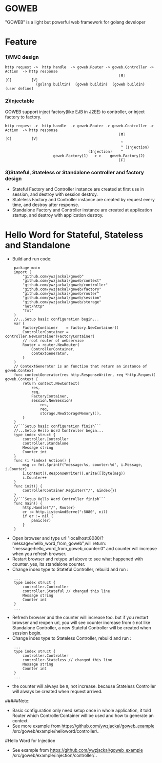 # GOWEB

"GOWEB" is a light but powerful web framework for golang developer

# Feature
### 1)MVC design

    http request ->  http handle  -> goweb.Router -> goweb.Controller ->    Action  -> http response 
                                                        [M]                   [C]         [V]
                  (golang builtin)  (goweb buildin)  (goweb buildin)    (user define)  
                  
### 2)Injectable

GOWEB support inject factory(like EJB in J2EE) to controller, or inject factory to factory.

    http request ->  http handle  -> goweb.Router -> goweb.Controller ->    Action  -> http response 
                                                        [M]                   [C]         [V]
                                                         ^
                                                         ^ (Injection) 
                                          (Injection)    ^
                          goweb.Factory(1)   > >    goweb.Factory(2)
                                                        [F]

### 3)Stateful, Stateless or Standalone controller and factory design

* Stateful Factory and Controller instance are created at first use in session, and destroy with session destroy.
* Stateless Factory and Controller instance are created by request every time, and destroy after response.
* Standalone Factory and Controller instance are created at application startup, and destroy with application destroy.

# Hello Word for Stateful, Stateless and Standalone

* Build and run code:
```
    package main
    import (
    	"github.com/ywzjackal/goweb"
    	"github.com/ywzjackal/goweb/context"
    	"github.com/ywzjackal/goweb/controller"
    	"github.com/ywzjackal/goweb/factory"
    	"github.com/ywzjackal/goweb/router"
    	"github.com/ywzjackal/goweb/session"
    	"github.com/ywzjackal/goweb/storage"
    	"net/http"
    	"fmt"
    )
    //...Setup basic configuration begin...
    var (
    	FactoryContainer    = factory.NewContainer()
    	ControllerContainer = controller.NewContainer(FactoryContainer)
    	// root router of webservice
    	Router = router.NewRouter(
    		ControllerContainer,
    		contextGenerator,
    	)
    )
    // ContextGenerator is an function that return an instance of goweb.Context
    func contextGenerator(res http.ResponseWriter, req *http.Request) goweb.Context {
    	return context.NewContext(
    		res,
    		req,
    		FactoryContainer,
    		session.NewSession(
    			res,
    			req,
    			storage.NewStorageMemory()),
    	)
    }
    //```Setup basic configuration finish```
    //...Setup Hello Word Controller begin...
    type index struct {
    	controller.Controller
    	controller.Standalone
    	Message string
    	Counter int
    }
    func (i *index) Action() {
    	msg := fmt.Sprintf("message:%s, counter:%d", i.Message, i.Counter)
    	i.Context().ResponseWriter().Write([]byte(msg))
    	i.Counter++
    }
    func init() {
    	ControllerContainer.Register("/", &index{})
    }
    //```Setup Hello Word Controller finish```
    func main() {
    	http.Handle("/", Router)
    	er := http.ListenAndServe(":8080", nil)
    	if er != nil {
    		panic(er)
    	}
    }
```
    
* Open browser and type url "localhost:8080/?message=hello_word_from_goweb",will return: "message:hello_word_from_goweb,counter:0"
and counter will increase when you refresh browser.
* Restart browser and retype url above to see what happened with counter. yes, its standalone counter.
* Change index type to Stateful Controller, rebuild and run :
```
    ...
    type index struct {
    	controller.Controller
    	controller.Stateful // changed this line
    	Message string
    	Counter int
    }
    ...
```
* Refresh browser and the counter will increase too. but if you restart browser and reopen url, you will see counter increase from `0`
 not like Standalone Controller, a new Stateful Controller will be created when session begin.
* Change index type to Stateless Controller, rebuild and run :
```
    ...
    type index struct {
    	controller.Controller
    	controller.Stateless // changed this line
    	Message string
    	Counter int
    }
    ...
``` 

* the counter will always be `0`, not increase. because Stateless Controller will always be created when request arrived.

#####Note: 

* Basic configuration only need setup once in whole application, it told Router which ControllerContainer will be used and 
how to generate an context.
* See more example from <https://github.com/ywzjackal/goweb_example> /src/goweb/example/helloword/controller/..

#Hello Word for Injection

* See example from <https://github.com/ywzjackal/goweb_example> /src/goweb/example/injection/controller/..